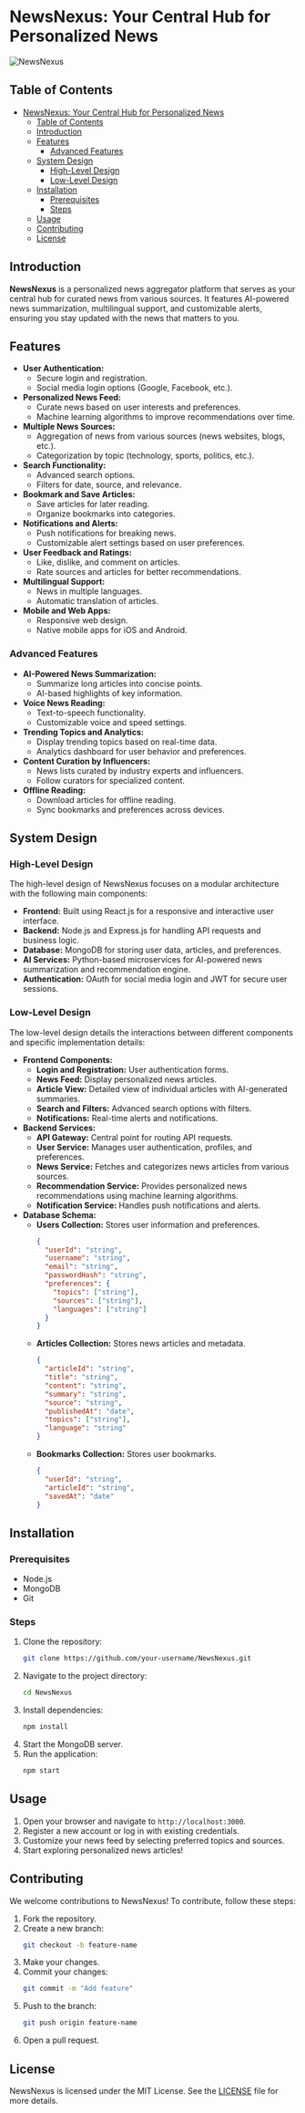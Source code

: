 # NewsNexus: Your Central Hub for Personalized News

![NewsNexus](docs/banner.webp)

## Table of Contents
- [NewsNexus: Your Central Hub for Personalized News](#newsnexus-your-central-hub-for-personalized-news)
  - [Table of Contents](#table-of-contents)
  - [Introduction](#introduction)
  - [Features](#features)
    - [Advanced Features](#advanced-features)
  - [System Design](#system-design)
    - [High-Level Design](#high-level-design)
    - [Low-Level Design](#low-level-design)
  - [Installation](#installation)
    - [Prerequisites](#prerequisites)
    - [Steps](#steps)
  - [Usage](#usage)
  - [Contributing](#contributing)
  - [License](#license)

## Introduction
**NewsNexus** is a personalized news aggregator platform that serves as your central hub for curated news from various sources. It features AI-powered news summarization, multilingual support, and customizable alerts, ensuring you stay updated with the news that matters to you.

## Features
- **User Authentication:**
  - Secure login and registration.
  - Social media login options (Google, Facebook, etc.).
- **Personalized News Feed:**
  - Curate news based on user interests and preferences.
  - Machine learning algorithms to improve recommendations over time.
- **Multiple News Sources:**
  - Aggregation of news from various sources (news websites, blogs, etc.).
  - Categorization by topic (technology, sports, politics, etc.).
- **Search Functionality:**
  - Advanced search options.
  - Filters for date, source, and relevance.
- **Bookmark and Save Articles:**
  - Save articles for later reading.
  - Organize bookmarks into categories.
- **Notifications and Alerts:**
  - Push notifications for breaking news.
  - Customizable alert settings based on user preferences.
- **User Feedback and Ratings:**
  - Like, dislike, and comment on articles.
  - Rate sources and articles for better recommendations.
- **Multilingual Support:**
  - News in multiple languages.
  - Automatic translation of articles.
- **Mobile and Web Apps:**
  - Responsive web design.
  - Native mobile apps for iOS and Android.

### Advanced Features
- **AI-Powered News Summarization:**
  - Summarize long articles into concise points.
  - AI-based highlights of key information.
- **Voice News Reading:**
  - Text-to-speech functionality.
  - Customizable voice and speed settings.
- **Trending Topics and Analytics:**
  - Display trending topics based on real-time data.
  - Analytics dashboard for user behavior and preferences.
- **Content Curation by Influencers:**
  - News lists curated by industry experts and influencers.
  - Follow curators for specialized content.
- **Offline Reading:**
  - Download articles for offline reading.
  - Sync bookmarks and preferences across devices.

## System Design

### High-Level Design
The high-level design of NewsNexus focuses on a modular architecture with the following main components:
- **Frontend:** Built using React.js for a responsive and interactive user interface.
- **Backend:** Node.js and Express.js for handling API requests and business logic.
- **Database:** MongoDB for storing user data, articles, and preferences.
- **AI Services:** Python-based microservices for AI-powered news summarization and recommendation engine.
- **Authentication:** OAuth for social media login and JWT for secure user sessions.

### Low-Level Design
The low-level design details the interactions between different components and specific implementation details:
- **Frontend Components:**
  - **Login and Registration:** User authentication forms.
  - **News Feed:** Display personalized news articles.
  - **Article View:** Detailed view of individual articles with AI-generated summaries.
  - **Search and Filters:** Advanced search options with filters.
  - **Notifications:** Real-time alerts and notifications.
- **Backend Services:**
  - **API Gateway:** Central point for routing API requests.
  - **User Service:** Manages user authentication, profiles, and preferences.
  - **News Service:** Fetches and categorizes news articles from various sources.
  - **Recommendation Service:** Provides personalized news recommendations using machine learning algorithms.
  - **Notification Service:** Handles push notifications and alerts.
- **Database Schema:**
  - **Users Collection:** Stores user information and preferences.
    ```json
    {
      "userId": "string",
      "username": "string",
      "email": "string",
      "passwordHash": "string",
      "preferences": {
        "topics": ["string"],
        "sources": ["string"],
        "languages": ["string"]
      }
    }
    ```
  - **Articles Collection:** Stores news articles and metadata.
    ```json
    {
      "articleId": "string",
      "title": "string",
      "content": "string",
      "summary": "string",
      "source": "string",
      "publishedAt": "date",
      "topics": ["string"],
      "language": "string"
    }
    ```
  - **Bookmarks Collection:** Stores user bookmarks.
    ```json
    {
      "userId": "string",
      "articleId": "string",
      "savedAt": "date"
    }
    ```

## Installation

### Prerequisites
- Node.js
- MongoDB
- Git

### Steps
1. Clone the repository:
    ```bash
    git clone https://github.com/your-username/NewsNexus.git
    ```
2. Navigate to the project directory:
    ```bash
    cd NewsNexus
    ```
3. Install dependencies:
    ```bash
    npm install
    ```
4. Start the MongoDB server.
5. Run the application:
    ```bash
    npm start
    ```

## Usage
1. Open your browser and navigate to `http://localhost:3000`.
2. Register a new account or log in with existing credentials.
3. Customize your news feed by selecting preferred topics and sources.
4. Start exploring personalized news articles!

## Contributing
We welcome contributions to NewsNexus! To contribute, follow these steps:
1. Fork the repository.
2. Create a new branch:
    ```bash
    git checkout -b feature-name
    ```
3. Make your changes.
4. Commit your changes:
    ```bash
    git commit -m "Add feature"
    ```
5. Push to the branch:
    ```bash
    git push origin feature-name
    ```
6. Open a pull request.

## License
NewsNexus is licensed under the MIT License. See the [LICENSE](LICENSE) file for more details.
